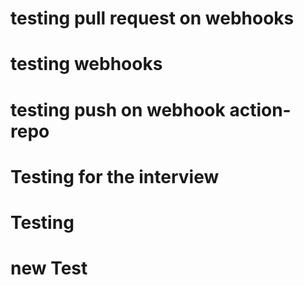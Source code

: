 # testing pull request on webhooks
# testing webhooks
# testing push on webhook action-repo
# Testing for the interview
# Testing
# new Test